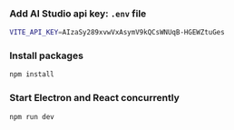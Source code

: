 ### Add AI Studio api key: `.env` file
``` bash
VITE_API_KEY=AIzaSy289xvwVxAsymV9kQCsWNUqB-HGEWZtuGes
```
### Install packages
``` bash
npm install
```
### Start Electron and React concurrently
``` bash
npm run dev
```